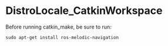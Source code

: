 # DistroLocale_CatkinWorkspace

Before running catkin_make, be sure to run:
```
sudo apt-get install ros-melodic-navigation
```
